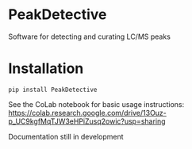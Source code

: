 # PeakDetective

Software for detecting and curating LC/MS peaks

# Installation

```
pip install PeakDetective
```

See the CoLab notebook for basic usage instructions: https://colab.research.google.com/drive/13Ouz-p_UC9kgfMqTJW3eHPiZusq2owic?usp=sharing 

Documentation still in development
